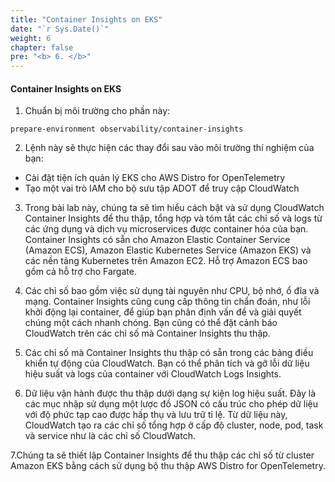 ```yaml
---
title: "Container Insights on EKS"
date: "`r Sys.Date()`"
weight: 6
chapter: false
pre: "<b> 6. </b>"
---
```


#### Container Insights on EKS

1. Chuẩn bị môi trường cho phần này:

```
prepare-environment observability/container-insights

```

2. Lệnh này sẽ thực hiện các thay đổi sau vào môi trường thí nghiệm của bạn:

- Cài đặt tiện ích quản lý EKS cho AWS Distro for OpenTelemetry
- Tạo một vai trò IAM cho bộ sưu tập ADOT để truy cập CloudWatch

3. Trong bài lab này, chúng ta sẽ tìm hiểu cách bật và sử dụng CloudWatch Container Insights để thu thập, tổng hợp và tóm tắt các chỉ số và logs từ các ứng dụng và dịch vụ microservices được container hóa của bạn. Container Insights có sẵn cho Amazon Elastic Container Service (Amazon ECS), Amazon Elastic Kubernetes Service (Amazon EKS) và các nền tảng Kubernetes trên Amazon EC2. Hỗ trợ Amazon ECS bao gồm cả hỗ trợ cho Fargate.

4. Các chỉ số bao gồm việc sử dụng tài nguyên như CPU, bộ nhớ, ổ đĩa và mạng. Container Insights cũng cung cấp thông tin chẩn đoán, như lỗi khởi động lại container, để giúp bạn phân định vấn đề và giải quyết chúng một cách nhanh chóng. Bạn cũng có thể đặt cảnh báo CloudWatch trên các chỉ số mà Container Insights thu thập.

5. Các chỉ số mà Container Insights thu thập có sẵn trong các bảng điều khiển tự động của CloudWatch. Bạn có thể phân tích và gỡ lỗi dữ liệu hiệu suất và logs của container với CloudWatch Logs Insights.

6. Dữ liệu vận hành được thu thập dưới dạng sự kiện log hiệu suất. Đây là các mục nhập sử dụng một lược đồ JSON có cấu trúc cho phép dữ liệu với độ phức tạp cao được hấp thụ và lưu trữ tỉ lệ. Từ dữ liệu này, CloudWatch tạo ra các chỉ số tổng hợp ở cấp độ cluster, node, pod, task và service như là các chỉ số CloudWatch.

7.Chúng ta sẽ thiết lập Container Insights để thu thập các chỉ số từ cluster Amazon EKS bằng cách sử dụng bộ thu thập AWS Distro for OpenTelemetry.

